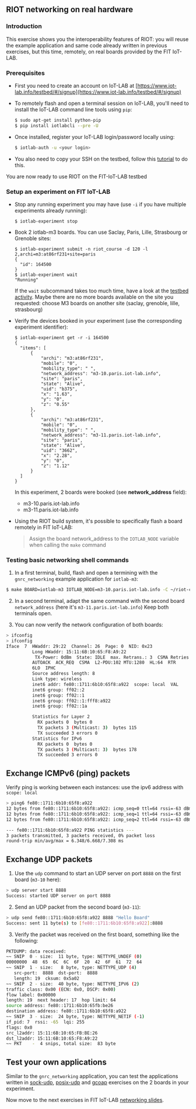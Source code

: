 ## RIOT networking on real hardware

### Introduction

This exercise shows you the interoperability features of RIOT: you will
reuse the example application and same code already written in previous
exercises, but this time, remotely, on real boards provided by the FIT IoT-LAB.

### Prerequisites

- First you need to create an account on IoT-LAB at
  [https://www.iot-lab.info/testbed/#/signup](https://www.iot-lab.info/testbed/#/signup)

- To remotely flash and open a terminal session on IoT-LAB, you'll need to
  install the IoT-LAB command line tools using `pip`:
  ```sh
  $ sudo apt-get install python-pip
  $ pip install iotlabcli --pre -U
  ```

- Once installed, register your IoT-LAB login/password locally using:
  ```sh
  $ iotlab-auth -u <your login>
  ```

- You also need to copy your SSH on the testbed, follow this
[tutorial](https://www.iot-lab.info/tutorials/ssh-access/) to do this.

You are now ready to use RIOT on the FIT-IoT-LAB testbed

### Setup an experiment on FIT IoT-LAB

- Stop any running experiment you may have (use `-i` if you have multiple
  experiments already running):

      $ iotlab-experiment stop

- Book 2 iotlab-m3 boards. You can use Saclay, Paris, Lille, Strasbourg or
  Grenoble sites:

      $ iotlab-experiment submit -n riot_course -d 120 -l 2,archi=m3:at86rf231+site=paris
      {
        "id": 164500
      }
      $ iotlab-experiment wait
      "Running"

  If the `wait` subcommand takes too much time, have a look at the
  [testbed activity](https://www.iot-lab.info/testbed/drawgantt). Maybe there
  are no more boards available on the site you requested: choose M3 boards on
  another site (saclay, grenoble, lille, strasbourg)

- Verify the devices booked in your experiment (use the corresponding
  experiment identifier):

      $ iotlab-experiment get -r -i 164500
      {
        "items": [
            {
                "archi": "m3:at86rf231",
                "mobile": "0",
                "mobility_type": " ",
                "network_address": "m3-10.paris.iot-lab.info",
                "site": "paris",
                "state": "Alive",
                "uid": "b375",
                "x": "1.63",
                "y": "0",
                "z": "0.55"
            },
            {
                "archi": "m3:at86rf231",
                "mobile": "0",
                "mobility_type": " ",
                "network_address": "m3-11.paris.iot-lab.info",
                "site": "paris",
                "state": "Alive",
                "uid": "3662",
                "x": "2.28",
                "y": "0",
                "z": "1.12"
            }
        ]
      }

  In this experiment, 2 boards were booked (see **network_address** field):
  - m3-10.paris.iot-lab.info
  - m3-11.paris.iot-lab.info

- Using the RIOT build system, it's possible to specifically flash a board
remotely in FIT IoT-LAB:

  > Assign the board network_address to the `IOTLAB_NODE` variable when calling
  > the `make` command

### Testing basic networking shell commands

1. In a first terminal, build, flash and open a termining with the `gnrc_networking` example
   application for `iotlab-m3`:

  ```sh
  $ make BOARD=iotlab-m3 IOTLAB_NODE=m3-10.paris.iot-lab.info -C ~/riot-course/RIOT/examples/gnrc_networking flash term
  ```

2. In a second terminal, adapt the same command with the second board
   `network_address` (here it's `m3-11.paris.iot-lab.info`)
   Keep both terminals open.

3. You can now verify the network configuration of both boards:

  ```sh
  > ifconfig
  > ifconfig
  Iface  7  HWaddr: 29:22  Channel: 26  Page: 0  NID: 0x23
            Long HWaddr: 15:11:6B:10:65:F8:A9:22
             TX-Power: 0dBm  State: IDLE  max. Retrans.: 3  CSMA Retries: 4
            AUTOACK  ACK_REQ  CSMA  L2-PDU:102 MTU:1280  HL:64  RTR
            6LO  IPHC
            Source address length: 8
            Link type: wireless
            inet6 addr: fe80::1711:6b10:65f8:a922  scope: local  VAL
            inet6 group: ff02::2
            inet6 group: ff02::1
            inet6 group: ff02::1:fff8:a922
            inet6 group: ff02::1a

            Statistics for Layer 2
              RX packets 0  bytes 0
              TX packets 3 (Multicast: 3)  bytes 115
              TX succeeded 3 errors 0
            Statistics for IPv6
              RX packets 0  bytes 0
              TX packets 3 (Multicast: 3)  bytes 178
              TX succeeded 3 errors 0
  ```

## Exchange ICMPv6 (ping) packets

Verify ping is working between each instances: use the ipv6 address with
 `scope: local`
```sh
> ping6 fe80::1711:6b10:65f8:a922
12 bytes from fe80::1711:6b10:65f8:a922: icmp_seq=0 ttl=64 rssi=-63 dBm time=6.348 ms
12 bytes from fe80::1711:6b10:65f8:a922: icmp_seq=1 ttl=64 rssi=-63 dBm time=7.308 ms
12 bytes from fe80::1711:6b10:65f8:a922: icmp_seq=2 ttl=64 rssi=-63 dBm time=6.348 ms

--- fe80::1711:6b10:65f8:a922 PING statistics ---
3 packets transmitted, 3 packets received, 0% packet loss
round-trip min/avg/max = 6.348/6.668/7.308 ms
```

## Exchange UDP packets

1. Use the `udp` command to start an UDP server on port `8888` on the first board
(`m3-10` here):
  ```sh
  > udp server start 8888
  Success: started UDP server on port 8888
  ```

2. Send an UDP packet from the second board (`m3-11`):
  ```sh
  > udp send fe80::1711:6b10:65f8:a922 8888 "Hello Board"
  Success: sent 11 byte(s) to [fe80::1711:6b10:65f8:a922]:8888
  ```

3. Verify the packet was received on the first board, something like the
  following:
  ```sh
  PKTDUMP: data received:
  ~~ SNIP  0 - size:  11 byte, type: NETTYPE_UNDEF (0)
  00000000  48  65  6C  6C  6F  20  42  6F  61  72  64
  ~~ SNIP  1 - size:   8 byte, type: NETTYPE_UDP (4)
     src-port:  8888  dst-port:  8888
     length: 19  cksum: 0x5a02
  ~~ SNIP  2 - size:  40 byte, type: NETTYPE_IPV6 (2)
  traffic class: 0x00 (ECN: 0x0, DSCP: 0x00)
  flow label: 0x00000
  length: 19  next header: 17  hop limit: 64
  source address: fe80::1711:6b10:65fb:be26
  destination address: fe80::1711:6b10:65f8:a922
  ~~ SNIP  3 - size:  24 byte, type: NETTYPE_NETIF (-1)
  if_pid: 7  rssi: -65  lqi: 255
  flags: 0x0
  src_l2addr: 15:11:6B:10:65:FB:BE:26
  dst_l2addr: 15:11:6B:10:65:F8:A9:22
  ~~ PKT    -  4 snips, total size:  83 byte
  ```

## Test your own applications

Similar to the `gnrc_networking` application, you can test the applications
written in [sock-udp](../sock-udp), [posix-udp](../posix-udp)
and [gcoap](../gcoap) exercises on the 2 boards in your experiment.

Now move to the next exercises in FIT IoT-LAB
[networking slides](https://aabadie.github.io/riot-course/slides/04-networking-in-riot/#28).

